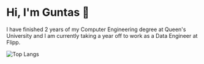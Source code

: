 # Hi, I'm Guntas 👋

I have finished 2 years of my Computer Engineering degree at Queen's University and I am currently taking a year off to work as a Data Engineer at Flipp.

![Top Langs](https://github-readme-stats.vercel.app/api/top-langs/?username=guntas07&hide=Jupyter%20Notebook)
